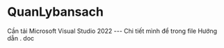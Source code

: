 # QuanLybansach
Cần tải Microsoft Visual Studio 2022 ---
Chi tiết mình để trong file Hướng dẫn . doc
